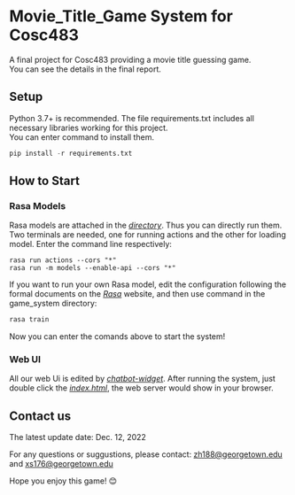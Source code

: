 # Movie_Title_Game System for Cosc483
A final project for Cosc483 providing a movie title guessing game.<br>
You can see the details in the final report.

## Setup
Python 3.7+ is recommended. The file requirements.txt includes all necessary libraries working for this project.<br>
You can enter command to install them.
```python
pip install -r requirements.txt
```

## How to Start
### Rasa Models
Rasa models are attached in the [*directory*](https://github.com/georgetown-dialogue-systems-2022/Movie_Title_Game-Rasa/tree/main/src/game_system/models). Thus you can directly run them. Two terminals are needed, one for running actions and the other for loading model. Enter the command line respectively:
```
rasa run actions --cors "*"
rasa run -m models --enable-api --cors "*"
```
If you want to run your own Rasa model, edit the configuration following the formal documents on the [*Rasa*](https://rasa.com/docs/rasa/) website, and then use command in the game_system directory:
```python
rasa train
```
Now you can enter the comands above to start the system!

### Web UI
All our web Ui is edited by [*chatbot-widget*](https://github.com/JiteshGaikwad/Chatbot-Widget). After running the system, just double click the [*index.html*](https://github.com/georgetown-dialogue-systems-2022/Movie_Title_Game-Rasa/blob/main/src/game_system/index.html), the web server would show in your browser.


## Contact us
The latest update date: Dec. 12, 2022

For any questions or suggustions, please contact: zh188@georgetown.edu and xs176@georgetown.edu

Hope you enjoy this game! 😊

